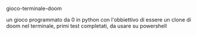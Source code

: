 gioco-terminale-doom

un gioco programmato da 0 in python con l'obbiettivo di essere un clone di doom nel terminale, primi test completati, da usare su powershell

